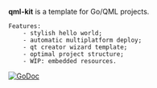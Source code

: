 **qml-kit** is a template for Go/QML projects.

```
Features:
    - stylish hello world;
    - automatic multiplatform deploy;
    - qt creator wizard template;
    - optimal project structure;
    - WIP: embedded resources.
```

<a href="https://godoc.org/gopkg.in/qml-kit.v0"><img src="https://godoc.org/gopkg.in/qml-kit.v0?status.png" alt="GoDoc"></a>